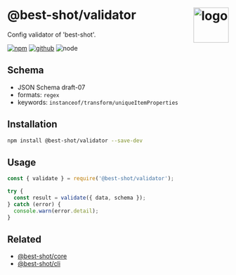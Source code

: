 # @best-shot/validator <img src="https://cdn.jsdelivr.net/gh/best-shot/best-shot/packages/validator/logo.svg" alt="logo" height="80" align="right">

Config validator of 'best-shot'.

[![npm][npm-badge]][npm-url]
[![github][github-badge]][github-url]
![node][node-badge]

[npm-url]: https://www.npmjs.com/package/@best-shot/validator
[npm-badge]: https://img.shields.io/npm/v/@best-shot/validator.svg?style=flat-square&logo=npm
[github-url]: https://github.com/best-shot/best-shot/tree/master/packages/validator
[github-badge]: https://img.shields.io/npm/l/@best-shot/validator.svg?style=flat-square&colorB=blue&logo=github
[node-badge]: https://img.shields.io/node/v/@best-shot/validator.svg?style=flat-square&colorB=green&logo=node.js

## Schema

- JSON Schema draft-07
- formats: `regex`
- keywords: `instanceof/transform/uniqueItemProperties`

## Installation

```bash
npm install @best-shot/validator --save-dev
```

## Usage

```cjs
const { validate } = require('@best-shot/validator');

try {
  const result = validate({ data, schema });
} catch (error) {
  console.warn(error.detail);
}
```

## Related

- [@best-shot/core](../core)
- [@best-shot/cli](../cli)
